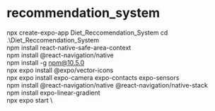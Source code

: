 # recommendation_system

npx create-expo-app Diet_Reccomendation_System
cd .\Diet_Reccomendation_System\
npm install react-native-safe-area-context\
npm install @react-navigation/native\
npm install -g npm@10.5.0\
npx expo install @expo/vector-icons\
npx expo install expo-camera expo-contacts expo-sensors\
npm install @react-navigation/native @react-navigation/native-stack\
npm install expo-linear-gradient\
npx expo start \
